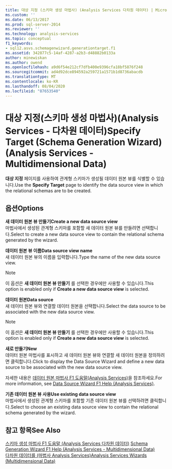 ```yaml
---
title: 대상 지정 (스키마 생성 마법사) (Analysis Services 다차원 데이터) | Microsoft Docs
ms.custom: ''
ms.date: 06/13/2017
ms.prod: sql-server-2014
ms.reviewer: ''
ms.technology: analysis-services
ms.topic: conceptual
f1_keywords:
- sql12.asvs.schemagenwizard.generationtarget.f1
ms.assetid: 342877c5-14af-4287-a2b3-d48882b0133a
author: minewiskan
ms.author: owend
ms.openlocfilehash: a9d6f54e212cf7dfb400e9396cfa18bf5876f248
ms.sourcegitcommit: ad4d92dce894592a259721a1571b1d8736abacdb
ms.translationtype: MT
ms.contentlocale: ko-KR
ms.lasthandoff: 08/04/2020
ms.locfileid: "87653540"
---
```

# <a name="specify-target-schema-generation-wizard-analysis-services---multidimensional-data"></a><span data-ttu-id="cd3bc-102">대상 지정(스키마 생성 마법사)(Analysis Services - 다차원 데이터)</span><span class="sxs-lookup"><span data-stu-id="cd3bc-102">Specify Target (Schema Generation Wizard) (Analysis Services - Multidimensional Data)</span></span>
  <span data-ttu-id="cd3bc-103">**대상 지정** 페이지를 사용하여 관계형 스키마가 생성될 데이터 원본 뷰를 식별할 수 있습니다.</span><span class="sxs-lookup"><span data-stu-id="cd3bc-103">Use the **Specify Target** page to identify the data source view in which the relational schemas are to be created.</span></span>  
  
## <a name="options"></a><span data-ttu-id="cd3bc-104">옵션</span><span class="sxs-lookup"><span data-stu-id="cd3bc-104">Options</span></span>  
 <span data-ttu-id="cd3bc-105">**새 데이터 원본 뷰 만들기**</span><span class="sxs-lookup"><span data-stu-id="cd3bc-105">**Create a new data source view**</span></span>  
 <span data-ttu-id="cd3bc-106">마법사에서 생성된 관계형 스키마를 포함할 새 데이터 원본 뷰를 만들려면 선택합니다.</span><span class="sxs-lookup"><span data-stu-id="cd3bc-106">Select to create a new data source view to contain the relational schema generated by the wizard.</span></span>  
  
 <span data-ttu-id="cd3bc-107">**데이터 원본 뷰 이름**</span><span class="sxs-lookup"><span data-stu-id="cd3bc-107">**Data source view name**</span></span>  
 <span data-ttu-id="cd3bc-108">새 데이터 원본 뷰의 이름을 입력합니다.</span><span class="sxs-lookup"><span data-stu-id="cd3bc-108">Type the name of the new data source view.</span></span>  
  
> [!NOTE]  
>  <span data-ttu-id="cd3bc-109">이 옵션은 **새 데이터 원본 뷰 만들기** 를 선택한 경우에만 사용할 수 있습니다.</span><span class="sxs-lookup"><span data-stu-id="cd3bc-109">This option is enabled only if **Create a new data source view** is selected.</span></span>  
  
 <span data-ttu-id="cd3bc-110">**데이터 원본**</span><span class="sxs-lookup"><span data-stu-id="cd3bc-110">**Data source**</span></span>  
 <span data-ttu-id="cd3bc-111">새 데이터 원본 뷰와 연결할 데이터 원본을 선택합니다.</span><span class="sxs-lookup"><span data-stu-id="cd3bc-111">Select the data source to be associated with the new data source view.</span></span>  
  
> [!NOTE]  
>  <span data-ttu-id="cd3bc-112">이 옵션은 **새 데이터 원본 뷰 만들기** 를 선택한 경우에만 사용할 수 있습니다.</span><span class="sxs-lookup"><span data-stu-id="cd3bc-112">This option is enabled only if **Create a new data source view** is selected.</span></span>  
  
 <span data-ttu-id="cd3bc-113">**새로 만들기**</span><span class="sxs-lookup"><span data-stu-id="cd3bc-113">**New**</span></span>  
 <span data-ttu-id="cd3bc-114">데이터 원본 마법사를 표시하고 새 데이터 원본 뷰와 연결할 새 데이터 원본을 정의하려면 클릭합니다.</span><span class="sxs-lookup"><span data-stu-id="cd3bc-114">Click to display the Data Source Wizard and define a new data source to be associated with the new data source view.</span></span>  
  
 <span data-ttu-id="cd3bc-115">자세한 내용은 [데이터 원본 마법사 F1 도움말&#40;Analysis Services&#41;](data-source-wizard-f1-help-analysis-services.md)을 참조하세요.</span><span class="sxs-lookup"><span data-stu-id="cd3bc-115">For more information, see [Data Source Wizard F1 Help &#40;Analysis Services&#41;](data-source-wizard-f1-help-analysis-services.md).</span></span>  
  
 <span data-ttu-id="cd3bc-116">**기존 데이터 원본 뷰 사용**</span><span class="sxs-lookup"><span data-stu-id="cd3bc-116">**Use existing data source view**</span></span>  
 <span data-ttu-id="cd3bc-117">마법사에서 생성된 관계형 스키마를 포함할 기존 데이터 원본 뷰를 선택하려면 클릭합니다.</span><span class="sxs-lookup"><span data-stu-id="cd3bc-117">Select to choose an existing data source view to contain the relational schema generated by the wizard.</span></span>  
  
## <a name="see-also"></a><span data-ttu-id="cd3bc-118">참고 항목</span><span class="sxs-lookup"><span data-stu-id="cd3bc-118">See Also</span></span>  
 <span data-ttu-id="cd3bc-119">[스키마 생성 마법사 F1 도움말 &#40;Analysis Services 다차원 데이터&#41;](schema-generation-wizard-f1-help-analysis-services-multidimensional-data.md) </span><span class="sxs-lookup"><span data-stu-id="cd3bc-119">[Schema Generation Wizard F1 Help &#40;Analysis Services - Multidimensional Data&#41;](schema-generation-wizard-f1-help-analysis-services-multidimensional-data.md) </span></span>  
 [<span data-ttu-id="cd3bc-120">다차원 데이터를 &#40;마법사 Analysis Services&#41;</span><span class="sxs-lookup"><span data-stu-id="cd3bc-120">Analysis Services Wizards &#40;Multidimensional Data&#41;</span></span>](analysis-services-wizards-multidimensional-data.md)  
  
  
